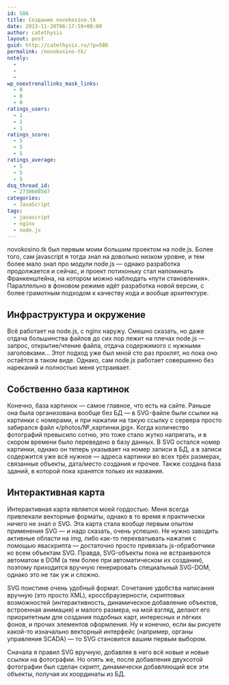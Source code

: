 ```yaml
---
id: 586
title: Создание novokosino.tk
date: 2013-11-20T06:17:59+00:00
author: catethysis
layout: post
guid: http://catethysis.ru/?p=586
permalink: /novokosino-tk/
notely:
  - 
  - 
  - 
wp_noextrenallinks_mask_links:
  - 0
  - 0
  - 0
ratings_users:
  - 1
  - 1
  - 1
ratings_score:
  - 5
  - 5
  - 5
ratings_average:
  - 5
  - 5
  - 5
dsq_thread_id:
  - 2730608567
categories:
  - JavaScript
tags:
  - javascript
  - nginx
  - node.js
---
```

novokosino.tk был первым моим большим проектом на node.js. Более того, сам javascript я тогда знал на довольно низком уровне, и тем более мало знал про модули node.js &#8212; однако разработка продолжается и сейчас, и проект потихоньку стал напоминать Франкенштейна, на котором можно наблюдать &#171;пути становления&#187;. Параллельно в фоновом режиме идёт разработка новой версии, с более грамотным подходом к качеству кода и вообще архитектуре.

<!--more-->

## Инфраструктура и окружение

Всё работает на node.js, с nginx наружу. Смешно сказать, но даже отдача большинства файлов до сих пор лежит на плечах node.js &#8212; запрос, открытие/чтение файла, отдача содержимого с нужными заголовками&#8230; Этот подход уже был мной сто раз проклят, но пока оно остаётся в таком виде. Однако, сам node.js работает совершенно без нареканий и полностью меня устраивает.

## Собственно база картинок

Конечно, база картинок &#8212; самое главное, что есть на сайте. Раньше она была организована вообще без БД &#8212; в SVG-файле были ссылки на картинки с номерами, и при нажатии на такую ссылку с сервера просто забирался файл &#171;/photos/№_картинки.jpg&#187;. Когда количество фотографий превысило сотню, это тоже стало жутко напрягать, и в скором времени было переведено в базу данных. В SVG остался номер картинки, однако он теперь указывает на номер записи в БД, а в записи содержится уже всё нужное &#8212; адреса картинки во всех трёх размерах, связанные объекты, дата/место создания и прочее. Также создана база зданий, в которой пока хранятся только их названия.

## Интерактивная карта

Интерактивная карта является моей гордостью. Меня всегда привлекали векторные форматы, однако в то время я практически ничего не знал о SVG. Эта карта стала вообще первым опытом применения SVG &#8212; и надо сказать, очень успешно. Не нужно заводить активные области на img, либо как-то перехватывать нажатия с помощью яваскрипта &#8212; достаточно просто привязать js-обработчики ко всем объектам SVG. Правда, SVG-объекты пока не встраиваются автоматом в DOM (а тем более при автоматическом их создании), поэтому приходится вручную генерировать специальный SVG-DOM, однако это не так уж и сложно.

SVG поистине очень удобный формат. Сочетание удобства написания вручную (это просто XML), кроссбраузерности, скриптовых возможностей (интерактивность, динамическое добавление объектов, встроенная анимация) и малого размера, на мой взгляд, делают его приоритетным для создания подобных карт, интересных и лёгких фонов, и прочих элементов оформления. Ну и конечно, если вы рисуете какой-то изначально векторный интерфейс (например, органы управления SCADA) &#8212; то SVG становится вашим первым выбором.

Сначала я правил SVG вручную, добавляя в него всё новые и новые ссылки на фотографии. Но опять же, после добавления двухсотой фотографии был сделан скрипт, динамически добавляющий все эти объекты, получая их координаты из БД.